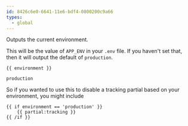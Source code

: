 ```yaml
---
id: 8426c6e0-6641-11e6-bdf4-0800200c9a66
types:
  - global
---
```

Outputs the current environment.

This will be the value of `APP_ENV` in your `.env` file. If you haven't set that, then it will output the default of `production`.

```
{{ environment }}
```

``` .language-output
production
```
So if you wanted to use this to disable a tracking partial based on your environment, you might include
```
{{ if environment == 'production' }}
    {{ partial:tracking }}
{{ /if }}
```
